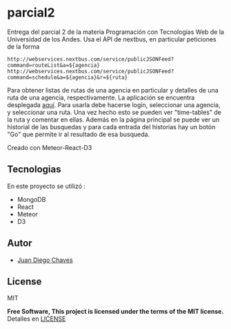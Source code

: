# parcial2

Entrega del parcial 2 de la materia Programación con Tecnologías Web de la Universidad de los Andes. Usa el API de nextbus,
en particular peticiones de la forma 


`http://webservices.nextbus.com/service/publicJSONFeed?command=routeList&a=${agencia}`
`http://webservices.nextbus.com/service/publicJSONFeed?command=schedule&a=${agencia}&r=${ruta}`

Para obtener listas de rutas de una agencia en particular y detalles de una ruta de una agencia, respectivamente.
La aplicación se encuentra desplegada [aquí](http://parcial2-web-dev.herokuapp.com/). Para usarla debe hacerse login, seleccionar una agencia, y seleccionar una ruta. Una vez hecho esto se pueden ver "time-tables" de la ruta y comentar en ellas. Además en la página principal se puede ver un historial de las busquedas y para cada entrada del historias hay un botón "Go" que permite ir al resultado de esa busqueda. 

Creado con Meteor-React-D3


## Tecnologias

En este proyecto se utilizó :
  - MongoDB
  - React
  - Meteor
  - D3

## Autor
 
  - [Juan Diego Chaves](https://github.com/jd-chaves)


License
----

MIT


**Free Software, This project is licensed under the terms of the MIT license.**
Detalles en [LICENSE](https://raw.githubusercontent.com/jd-chaves/parcialprimis/master/LICENSE)
